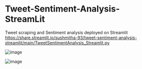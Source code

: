 # Tweet-Sentiment-Analysis-StreamLit
Tweet scraping and Sentiment analysis deployed on Streamlit
https://share.streamlit.io/sushmitha-93/tweet-sentiment-analysis-streamlit/main/TweetSentimentAnalysis_Streamlit.py

![image](https://user-images.githubusercontent.com/41836325/171291229-380bd280-a237-4000-bcbd-6396cd3fa642.png)

![image](https://user-images.githubusercontent.com/41836325/171291342-8c487593-cc96-4357-8966-66f5dbbec6a9.png)
